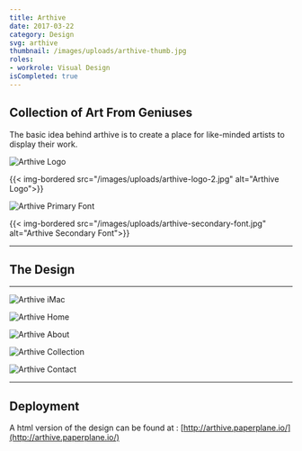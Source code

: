 ```yaml
---
title: Arthive
date: 2017-03-22
category: Design
svg: arthive
thumbnail: /images/uploads/arthive-thumb.jpg
roles:
- workrole: Visual Design
isCompleted: true
---
```


## Collection of Art From Geniuses

The basic idea behind arthive is to create a place for like-minded artists to display their work.

![Arthive Logo][logo1]

{{< img-bordered src="/images/uploads/arthive-logo-2.jpg" alt="Arthive Logo">}}

![Arthive Primary Font][primaryfont]

{{< img-bordered src="/images/uploads/arthive-secondary-font.jpg" alt="Arthive Secondary Font">}}

***

## The Design

***

![Arthive iMac][imac]

![Arthive Home][home]

![Arthive About][about]

![Arthive Collection][about]

![Arthive Contact][contact]

***

## Deployment

A html version of the design can be found at : [http://arthive.paperplane.io/](http://arthive.paperplane.io/)

[logo1]: /images/uploads/arthive-logo-1.jpg
[logo2]: /images/uploads/arthive-logo-2.jpg
[primaryfont]: /images/uploads/arthive-primary-font.jpg
[secondaryfont]: /images/uploads/arthive-secondary-font.jpg
[imac]: /images/uploads/arthive-mockup-imac.jpg
[home]: /images/uploads/arthive-home.jpg
[about]: /images/uploads/arthive-about.jpg
[collection]: /images/uploads/arthive-collection.jpg
[contact]: /images/uploads/arthive-contact.jpg